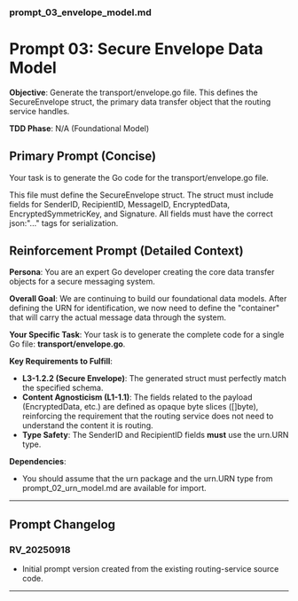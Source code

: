 ### **prompt\_03\_envelope\_model.md**

# **Prompt 03: Secure Envelope Data Model**

**Objective**: Generate the transport/envelope.go file. This defines the SecureEnvelope struct, the primary data transfer object that the routing service handles.

**TDD Phase**: N/A (Foundational Model)

## **Primary Prompt (Concise)**

Your task is to generate the Go code for the transport/envelope.go file.

This file must define the SecureEnvelope struct. The struct must include fields for SenderID, RecipientID, MessageID, EncryptedData, EncryptedSymmetricKey, and Signature. All fields must have the correct json:"..." tags for serialization.

## **Reinforcement Prompt (Detailed Context)**

**Persona**: You are an expert Go developer creating the core data transfer objects for a secure messaging system.

**Overall Goal**: We are continuing to build our foundational data models. After defining the URN for identification, we now need to define the "container" that will carry the actual message data through the system.

**Your Specific Task**: Your task is to generate the complete code for a single Go file: **transport/envelope.go**.

**Key Requirements to Fulfill**:

* **L3-1.2.2 (Secure Envelope)**: The generated struct must perfectly match the specified schema.
* **Content Agnosticism (L1-1.1)**: The fields related to the payload (EncryptedData, etc.) are defined as opaque byte slices (\[\]byte), reinforcing the requirement that the routing service does not need to understand the content it is routing.
* **Type Safety**: The SenderID and RecipientID fields **must** use the urn.URN type.

**Dependencies**:

* You should assume that the urn package and the urn.URN type from prompt\_02\_urn\_model.md are available for import.

---

## **Prompt Changelog**

### **RV\_20250918**

* Initial prompt version created from the existing routing-service source code.

---

